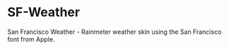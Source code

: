 # SF-Weather
San Francisco Weather - Rainmeter weather skin using the San Francisco font from Apple.
